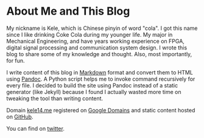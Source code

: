 # About Me and This Blog

My nickname is Kele, which is Chinese pinyin of word "cola". I got this name since I like drinking Coke Cola during my younger life. My major in Mechanical Engineering, and have years working experience on FPGA, digital signal processing and communication system design. I wrote this blog to share some of my knowledge and thought. Also, most importantly, for fun.

I write content of this blog in [Markdown](https://daringfireball.net/projects/markdown/) format and convert them to HTML using [Pandoc](https://pandoc.org/). A Python script helps me to invoke command recursively for every file. I decided to build the site using Pandoc instead of a static generator (like Jekyll) because I found I actually wasted more time on tweaking the tool than writing content.

Domain [kele14.me](https://kele14.me) registered on [Google Domains](https://domains.google/) and static content hosted on [GitHub](https://github.com/kele14x/kele14x.github.io).

You can find on [twitter](https://twitter.com/kele_plus).
